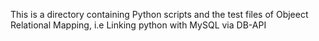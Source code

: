 This is a directory containing Python scripts and the test files of Objeect Relational Mapping, i.e Linking python with MySQL via DB-API